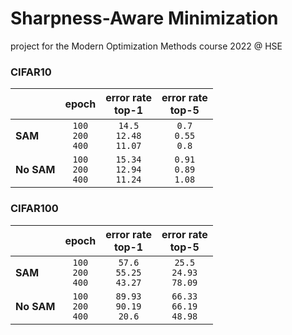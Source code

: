 # Sharpness-Aware Minimization
project for the Modern Optimization Methods course 2022 @ HSE

### CIFAR10

||epoch|error rate <br> top-1|error rate <br> top-5|
|:---|:---:|:---:|:---:|
|**SAM**|`100`<br>`200`<br>`400`|`14.5`<br>`12.48`<br>`11.07`|`0.7`<br>`0.55`<br>`0.8`|
|**No SAM**|`100`<br>`200`<br>`400`|`15.34`<br>`12.94`<br>`11.24`|`0.91`<br>`0.89`<br>`1.08`|

### CIFAR100

||epoch|error rate <br> top-1|error rate <br> top-5|
|:---|:---:|:---:|:---:|
|**SAM**|`100`<br>`200`<br>`400`|`57.6`<br>`55.25`<br>`43.27`|`25.5`<br>`24.93`<br>`78.09`|
|**No SAM**|`100`<br>`200`<br>`400`|`89.93`<br>`90.19`<br>`20.6`|`66.33`<br>`66.19`<br>`48.98`|

